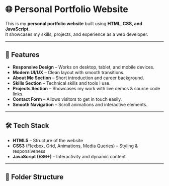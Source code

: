 # 🌐 Personal Portfolio Website

This is my **personal portfolio website** built using **HTML, CSS, and JavaScript**.  
It showcases my skills, projects, and experience as a web developer.

---

## 🚀 Features
- **Responsive Design** – Works on desktop, tablet, and mobile devices.
- **Modern UI/UX** – Clean layout with smooth transitions.
- **About Me Section** – Short introduction and career background.
- **Skills Section** – Technical skills and tools I use.
- **Projects Section** – Showcases my work with live demos & source code links.
- **Contact Form** – Allows visitors to get in touch easily.
- **Smooth Navigation** – Scroll animations and interactive elements.

---

## 🛠️ Tech Stack
- **HTML5** – Structure of the website
- **CSS3** (Flexbox, Grid, Animations, Media Queries) – Styling & responsiveness
- **JavaScript (ES6+)** – Interactivity and dynamic content

---

## 📂 Folder Structure
